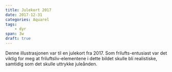 ```yaml
---
title: Julekort 2017
date: 2017-12-31
categories: Aquarel
tags:
    - dyr
span: 3w
draft: true
---
```

Denne illustrasjonen var til en julekort fra 2017. Som frilufts-entusiast var det viktig for meg at friluftsliv-elementene i dette bildet skulle bli realistiske, samtidig som det skulle uttrykke juleånden. 